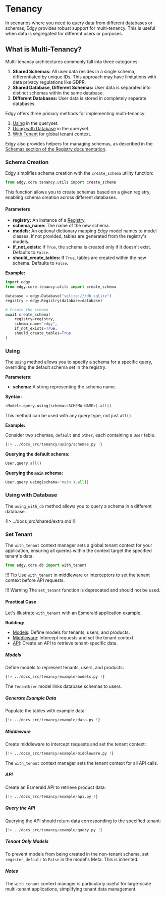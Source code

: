 # Tenancy

In scenarios where you need to query data from different databases or schemas, Edgy provides robust support for multi-tenancy. This is useful when data is segregated for different users or purposes.

## What is Multi-Tenancy?

Multi-tenancy architectures commonly fall into three categories:

1.  **Shared Schemas:** All user data resides in a single schema, differentiated by unique IDs. This approach may have limitations with data privacy regulations like GDPR.
2.  **Shared Database, Different Schemas:** User data is separated into distinct schemas within the same database.
3.  **Different Databases:** User data is stored in completely separate databases.

Edgy offers three primary methods for implementing multi-tenancy:

1.  [Using](#using) in the queryset.
2.  [Using with Database](#using-with-database) in the queryset.
3.  [With Tenant](#set-tenant) for global tenant context.

Edgy also provides helpers for managing schemas, as described in the [Schemas section of the Registry documentation][schemas].

### Schema Creation

Edgy simplifies schema creation with the `create_schema` utility function:

```python
from edgy.core.tenancy.utils import create_schema
```

This function allows you to create schemas based on a given registry, enabling schema creation across different databases.

#### Parameters

* **registry:** An instance of a [Registry](../registry.md).
* **schema_name:** The name of the new schema.
* **models:** An optional dictionary mapping Edgy model names to model classes. If not provided, tables are generated from the registry's models.
* **if_not_exists:** If `True`, the schema is created only if it doesn't exist. Defaults to `False`.
* **should_create_tables:** If `True`, tables are created within the new schema. Defaults to `False`.

**Example:**

```python
import edgy
from edgy.core.tenancy.utils import create_schema

database = edgy.Database("sqlite:///db.sqlite")
registry = edgy.Registry(database=database)

# Create the schema
await create_schema(
    registry=registry,
    schema_name="edgy",
    if_not_exists=True,
    should_create_tables=True
)
```

### Using

The `using` method allows you to specify a schema for a specific query, overriding the default schema set in the registry.

**Parameters:**

* **schema:** A string representing the schema name.

**Syntax:**

```python
<Model>.query.using(schema=<SCHEMA-NAME>).all()
```

This method can be used with any query type, not just `all()`.

**Example:**

Consider two schemas, `default` and `other`, each containing a `User` table.

```python
{!> ../docs_src/tenancy/using/schemas.py !}
```

**Querying the default schema:**

```python
User.query.all()
```

**Querying the `main` schema:**

```python
User.query.using(schema='main').all()
```

### Using with Database

The `using_with_db` method allows you to query a schema in a different database.

{!> ../docs_src/shared/extra.md !}

### Set Tenant

The `with_tenant` context manager sets a global tenant context for your application, ensuring all queries within the context target the specified tenant's data.

```python
from edgy.core.db import with_tenant
```

!!! Tip
    Use `with_tenant` in middleware or interceptors to set the tenant context before API requests.

!!! Warning
    The `set_tenant` function is deprecated and should not be used.

#### Practical Case

Let's illustrate `with_tenant` with an Esmerald application example.

**Building:**

* [Models](#models): Define models for tenants, users, and products.
* [Middleware](#middleware): Intercept requests and set the tenant context.
* [API](#api): Create an API to retrieve tenant-specific data.

##### Models

Define models to represent tenants, users, and products:

```python
{!> ../docs_src/tenancy/example/models.py !}
```

The `TenantUser` model links database schemas to users.

##### Generate Example Data

Populate the tables with example data:

```python
{!> ../docs_src/tenancy/example/data.py !}
```

##### Middleware

Create middleware to intercept requests and set the tenant context:

```python hl_lines="7 29 34"
{!> ../docs_src/tenancy/example/middleware.py !}
```

The `with_tenant` context manager sets the tenant context for all API calls.

##### API

Create an Esmerald API to retrieve product data:

```python hl_lines="25"
{!> ../docs_src/tenancy/example/api.py !}
```

##### Query the API

Querying the API should return data corresponding to the specified tenant:

```python
{!> ../docs_src/tenancy/example/query.py !}
```

##### Tenant Only Models

To prevent models from being created in the non-tenant schema, set `register_default` to `False` in the model's Meta.
This is inherited.

##### Notes

The `with_tenant` context manager is particularly useful for large-scale multi-tenant applications, simplifying tenant data management.

[registry]: ../registry.md
[schemas]: ../registry.md#schemas
[using_with_db_registry]: ../registry.md#extra
[esmerald]: [https://esmerald.dev](https://esmerald.dev)
[middleware]: [https://esmerald.dev/middleware](https://esmerald.dev/middleware)
